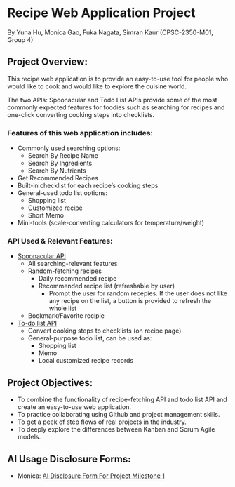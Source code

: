 # Recipe Web Application Project
By Yuna Hu, Monica Gao, Fuka Nagata, Simran Kaur (CPSC-2350-M01, Group 4)

## Project Overview:
   This recipe web application is to provide an easy-to-use tool for people who would like to cook and would like to explore the cuisine world.

   The two APIs: Spoonacular and Todo List APIs provide some of the most commonly expected features for foodies such as searching for recipes and one-click converting cooking steps into checklists.

### Features of this web application includes:
- Commonly used searching options:
   - Search By Recipe Name
   - Search By Ingredients
   - Search By Nutrients
- Get Recommended Recipes
- Built-in checklist for each recipe’s cooking steps
- General-used todo list options:
   - Shopping list
   - Customized recipe
   - Short Memo
- Mini-tools (scale-converting calculators for temperature/weight)

### API Used & Relevant Features:
- [Spoonacular API](https://spoonacular.com/food-api)
   - All searching-relevant features
   - Random-fetching recipes
      - Daily recommended recipe
      - Recommended recipe list (refreshable by user)
         - Prompt the user for random recepies. If the user does not like any recipe on the list, a button is provided to refresh the whole list
   - Bookmark/Favorite recipie
- [To-do list API](https://developer.todoist.com/guides/#developing-with-todoist)
   - Convert cooking steps to checklists (on recipe page)
   - General-purpose todo list, can be used as:
      - Shopping list
      - Memo
      - Local customized recipe records


## Project Objectives:
- To combine the functionality of recipe-fetching API and todo list API and create an easy-to-use web application.
- To practice collaborating using Github and project management skills.
- To get a peek of step flows of real projects in the industry.
- To deeply explore the differences between Kanban and Scrum Agile models.


## AI Usage Disclosure Forms:
- Monica: [AI Disclosure Form For Project Milestone 1](AI_Disclosure_Forms/P1_AI_Declaration_Monica_Gao_100354959.pdf)
